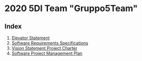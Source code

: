 # 2020 5DI Team "Gruppo5Team"

## Index

1. [Elevator Statement](elevatorSpeech.md)
2. [Software Requirements Specifications](srs.md)
3. [Vision Statement Project Charter](vspc.md)
4. [Software Project Management Plan](spmp.md)



